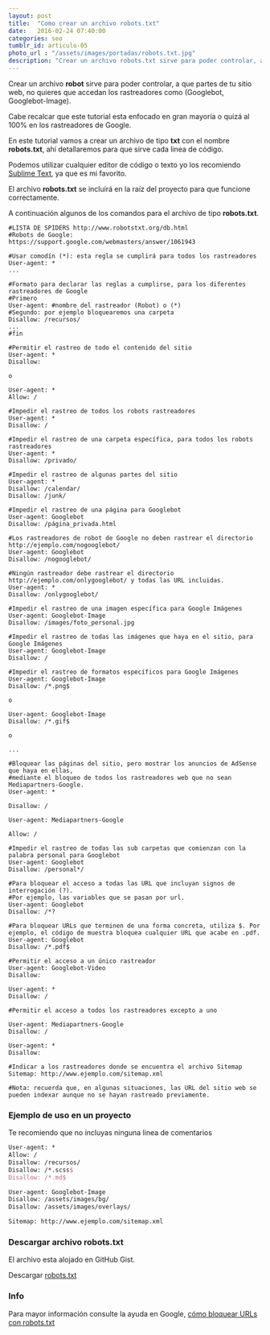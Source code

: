 ```yaml
---
layout: post
title:  "Como crear un archivo robots.txt"
date:   2016-02-24 07:40:00
categories: seo
tumblr_id: articulo-05
photo_url : "/assets/images/portadas/robots.txt.jpg"
description: "Crear un archivo robots.txt sirve para poder controlar, a que partes de tu sitio web, no quieres que accedan los rastreadores como (Googlebot, Googlebot-Image)"
---
```


Crear un archivo **robot** sirve para poder controlar, a que partes de tu sitio web, no quieres que accedan los rastreadores como (Googlebot, Googlebot-Image).

Cabe recalcar que este tutorial esta enfocado en gran mayoría o quizá al 100% en los rastreadores de Google.

En este tutorial vamos a crear un archivo de tipo **txt** con el nombre **robots.txt**, ahí detallaremos para que sirve cada linea de código.

Podemos utilizar cualquier editor de código o texto yo los recomiendo <a href="https://www.sublimetext.com/" target="_blank" rel="no-follow">Sublime Text</a>, ya que es mi favorito.

El archivo **robots.txt** se incluirá en la raíz del proyecto para que funcione correctamente.

A continuación algunos de los comandos para el archivo de tipo **robots.txt**.

```TeX
#LISTA DE SPIDERS http://www.robotstxt.org/db.html
#Robots de Google: https://support.google.com/webmasters/answer/1061943

#Usar comodín (*): esta regla se cumplirá para todos los rastreadores
User-agent: *
...

#Formato para declarar las reglas a cumplirse, para los diferentes rastreadores de Google
#Primero
User-agent: #nombre del rastreador (Robot) o (*)
#Segundo: por ejemplo bloquearemos una carpeta
Disallow: /recursos/
...
#fin

#Permitir el rastreo de todo el contenido del sitio
User-agent: *
Disallow:

o

User-agent: *
Allow: /

#Impedir el rastreo de todos los robots rastreadores
User-agent: *
Disallow: /

#Impedir el rastreo de una carpeta específica, para todos los robots rastreadores
User-agent: *
Disallow: /privado/

#Impedir el rastreo de algunas partes del sitio
User-agent: *
Disallow: /calendar/
Disallow: /junk/

#Impedir el rastreo de una página para Googlebot
User-agent: Googlebot
Disallow: /página_privada.html

#Los rastreadores de robot de Google no deben rastrear el directorio http://ejemplo.com/nogooglebot/
User-agent: Googlebot
Disallow: /nogooglebot/

#Ningún rastreador debe rastrear el directorio http://ejemplo.com/onlygooglebot/ y todas las URL incluidas.
User-agent: *
Disallow: /onlygooglebot/

#Impedir el rastreo de una imagen específica para Google Imágenes
User-agent: Googlebot-Image
Disallow: /images/foto_personal.jpg

#Impedir el rastreo de todas las imágenes que haya en el sitio, para Google Imágenes
User-agent: Googlebot-Image
Disallow: /

#Impedir el rastreo de formatos específicos para Google Imágenes
User-agent: Googlebot-Image
Disallow: /*.png$

o

User-agent: Googlebot-Image
Disallow: /*.gif$

o

...

#Bloquear las páginas del sitio, pero mostrar los anuncios de AdSense que haya en ellas, 
#mediante el bloqueo de todos los rastreadores web que no sean Mediapartners-Google. 
User-agent: *

Disallow: /

User-agent: Mediapartners-Google

Allow: /

#Impedir el rastreo de todas las sub carpetas que comienzan con la palabra personal para Googlebot
User-agent: Googlebot
Disallow: /personal*/

#Para bloquear el acceso a todas las URL que incluyan signos de interrogación (?).
#Por ejemplo, las variables que se pasan por url.
User-agent: Googlebot
Disallow: /*?

#Para bloquear URLs que terminen de una forma concreta, utiliza $. Por ejemplo, el código de muestra bloquea cualquier URL que acabe en .pdf.
User-agent: Googlebot
Disallow: /*.pdf$

#Permitir el acceso a un único rastreador
User-agent: Googlebot-Video
Disallow:

User-agent: *
Disallow: /

#Permitir el acceso a todos los rastreadores excepto a uno

User-agent: Mediapartners-Google
Disallow: /

User-agent: *
Disallow:

#Indicar a los rastreadores donde se encuentra el archivo Sitemap
Sitemap: http://www.ejemplo.com/sitemap.xml

#Nota: recuerda que, en algunas situaciones, las URL del sitio web se pueden indexar aunque no se hayan rastreado previamente.

```

### Ejemplo de uso en un proyecto
Te recomiendo que no incluyas ninguna linea de comentarios

```tex
User-agent: *
Allow: /
Disallow: /recursos/
Disallow: /*.scss$
Disallow: /*.md$

User-agent: Googlebot-Image
Disallow: /assets/images/bg/
Disallow: /assets/images/overlays/

Sitemap: http://www.ejemplo.com/sitemap.xml
```

### Descargar archivo robots.txt

El archivo esta alojado en GitHub Gist.

Descargar [robots.txt](https://gist.github.com/01luisrene/29a2ce9ee6da0fce98e3)

### Info

Para mayor información consulte la ayuda en Google, [cómo bloquear URLs con robots.txt](https://support.google.com/webmasters/answer/6062596)
